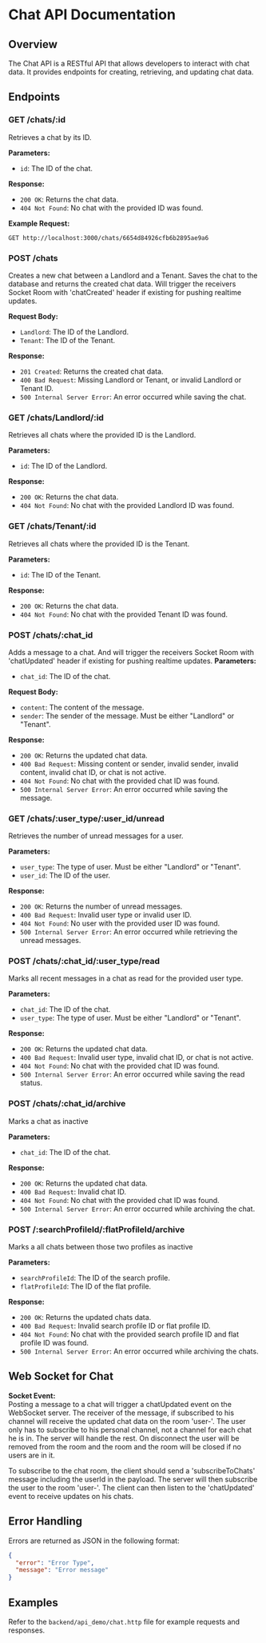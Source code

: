# Chat API Documentation

## Overview

The Chat API is a RESTful API that allows developers to interact with chat data. It provides endpoints for creating, retrieving, and updating chat data.

## Endpoints

### GET /chats/:id

Retrieves a chat by its ID.

**Parameters:**

- `id`: The ID of the chat.

**Response:**

- `200 OK`: Returns the chat data.
- `404 Not Found`: No chat with the provided ID was found.

**Example Request:**

```http
GET http://localhost:3000/chats/6654d84926cfb6b2895ae9a6
```

### POST /chats

Creates a new chat between a Landlord and a Tenant.
Saves the chat to the database and returns the created chat data.
Will trigger the receivers Socket Room with 'chatCreated' header if existing for pushing realtime updates.

**Request Body:**

- `Landlord`: The ID of the Landlord.
- `Tenant`: The ID of the Tenant.

**Response:**

- `201 Created`: Returns the created chat data.
- `400 Bad Request`: Missing Landlord or Tenant, or invalid Landlord or Tenant ID.
- `500 Internal Server Error`: An error occurred while saving the chat.

### GET /chats/Landlord/:id

Retrieves all chats where the provided ID is the Landlord.

**Parameters:**

- `id`: The ID of the Landlord.

**Response:**

- `200 OK`: Returns the chat data.
- `404 Not Found`: No chat with the provided Landlord ID was found.

### GET /chats/Tenant/:id

Retrieves all chats where the provided ID is the Tenant.

**Parameters:**

- `id`: The ID of the Tenant.

**Response:**

- `200 OK`: Returns the chat data.
- `404 Not Found`: No chat with the provided Tenant ID was found.

### POST /chats/:chat_id

Adds a message to a chat. And will trigger the receivers Socket Room with 'chatUpdated' header if existing for pushing realtime updates.
**Parameters:**

- `chat_id`: The ID of the chat.

**Request Body:**

- `content`: The content of the message.
- `sender`: The sender of the message. Must be either "Landlord" or "Tenant".

**Response:**

- `200 OK`: Returns the updated chat data.
- `400 Bad Request`: Missing content or sender, invalid sender, invalid content, invalid chat ID, or chat is not active.
- `404 Not Found`: No chat with the provided chat ID was found.
- `500 Internal Server Error`: An error occurred while saving the message.

### GET /chats/:user_type/:user_id/unread

Retrieves the number of unread messages for a user.

**Parameters:**

- `user_type`: The type of user. Must be either "Landlord" or "Tenant".
- `user_id`: The ID of the user.

**Response:**

- `200 OK`: Returns the number of unread messages.
- `400 Bad Request`: Invalid user type or invalid user ID.
- `404 Not Found`: No user with the provided user ID was found.
- `500 Internal Server Error`: An error occurred while retrieving the unread messages.

### POST /chats/:chat_id/:user_type/read

Marks all recent messages in a chat as read for the provided user type.

**Parameters:**

- `chat_id`: The ID of the chat.
- `user_type`: The type of user. Must be either "Landlord" or "Tenant".

**Response:**

- `200 OK`: Returns the updated chat data.
- `400 Bad Request`: Invalid user type, invalid chat ID, or chat is not active.
- `404 Not Found`: No chat with the provided chat ID was found.
- `500 Internal Server Error`: An error occurred while saving the read status.


### POST /chats/:chat_id/archive

Marks a chat as inactive

**Parameters:**

- `chat_id`: The ID of the chat.

**Response:**

- `200 OK`: Returns the updated chat data.
- `400 Bad Request`: Invalid chat ID.
- `404 Not Found`: No chat with the provided chat ID was found.
- `500 Internal Server Error`: An error occurred while archiving the chat.

### POST /:searchProfileId/:flatProfileId/archive

Marks a all chats between those two profiles as inactive

**Parameters:**

- `searchProfileId`: The ID of the search profile.
- `flatProfileId`: The ID of the flat profile.

**Response:**

- `200 OK`: Returns the updated chats data.
- `400 Bad Request`: Invalid search profile ID or flat profile ID.
- `404 Not Found`: No chat with the provided search profile ID and flat profile ID was found.
- `500 Internal Server Error`: An error occurred while archiving the chats.

## Web Socket for Chat
**Socket Event:**  
Posting a message to a chat will trigger a chatUpdated event on the WebSocket server. The receiver of the message, if 
subscribed to his channel will receive the updated chat data on the room 'user-<userId>'. The user only has to subscribe 
to his personal channel, not a channel for each chat he is in. The server will handle the rest. 
On disconnect the user will be removed from the room and the room and the room will be closed if no users are in it.

To subscribe to the chat room, the client should send a 'subscribeToChats' message including the userId in the payload.
The server will then subscribe the user to the room 'user-<userId>'.
The client can then listen to the 'chatUpdated' event to receive updates on his chats.

## Error Handling

Errors are returned as JSON in the following format:

```json
{
  "error": "Error Type",
  "message": "Error message"
}
```

## Examples

Refer to the `backend/api_demo/chat.http` file for example requests and responses.